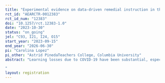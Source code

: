 ```yaml
---
title: "Experimental evidence on data-driven remedial instruction in the Dominican Republic"
rct_id: "AEARCTR-0012383"
rct_id_num: "12383"
doi: "10.1257/rct.12383-1.0"
date: "2023-10-30"
status: "on_going"
jel: "C93, I21, I24, O15"
start_year: "2023-09-15"
end_year: "2026-06-30"
pi: "Carolina Lopez"
pi_other: "Astrid PinedaTeachers College, Columbia University"
abstract: "Learning losses due to COVID-19 have been substantial, especially for students coming from low socioeconomic backgrounds, further worsening existing learning deficits in many developing countries. To address these losses, the use of tutoring and computer-assisted instruction holds promise for accelerating learning recovery. However, there is limited knowledge on how education systems can effectively implement these approaches at scale. Computer adaptive learning (CAL) softwares are particularly noteworthy for their ability to cater to students' individual learning levels. However, most evidence on CAL is based on after-school settings and primary-school-aged children, making it challenging to extrapolate to older students or in-school settings. Tutoring, while effective, faces scalability challenges due to cost and availability of qualified tutors. In this proof-of-concept, we aim to evaluate an in-school intervention combining CAL with group tutoring as a potentially more scalable alternative to  accelerate learning recovery among teenagers. Moreover, we aim to generate evidence on whether using CAL-generated data for targeted tutoring and teacher support can lead to better student outcomes. We plan to use in-depth data, including on teaching practices and teachers’ time use, to investigate the underlying mechanisms behind the observed changes.
"
layout: registration
---
```



